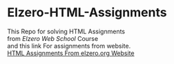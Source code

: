 # Elzero-HTML-Assignments

This Repo for solving HTML Assignments <br>
from _Elzero Web School_ Course <br>
and this link For assignments from website.<br/>
[HTML Assignments From elzero.org Website](https://elzero.org/category/assignments/html-assignments/)
